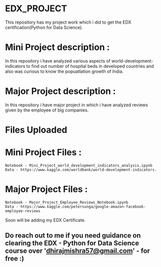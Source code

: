 # EDX_PROJECT
This repository has my project work which i did to get the EDX certification(Python for Data Science).

# Mini Project description :
In this repository i have analyzed various aspects of world-development-indicators to find out number of hospital beds in developed countries and also was curious to know the popuatlation growth of India.

# Major Project description :
In this repository i have major project in which i have analyzed reviews given by the employee of big companies.

# Files Uploaded
# Mini Project Files : 
    Notebook - Mini_Project_world_development_indicators_analysis.ipynb
    Data - https://www.kaggle.com/worldbank/world-development-indicators.

# Major Project Files :
    Notebook - Major_Project_Employee_Reviews_Notebook.ipynb
    Data - https://www.kaggle.com/petersunga/google-amazon-facebook-employee-reviews

Soon will be adding my EDX Certificate.

 ## Do reach out to me if you need guidance on clearing the EDX - Python for Data Science course over 'dhirajmishra57@gmail.com' - for free :)
